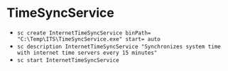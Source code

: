 # TimeSyncService

- `sc create InternetTimeSyncService binPath= "C:\Temp\ITS\TimeSyncService.exe" start= auto`
- `sc description InternetTimeSyncService "Synchronizes system time with internet time servers every 15 minutes"`
- `sc start InternetTimeSyncService`
